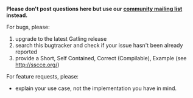 **Please don't post questions here but use our [community mailing list](https://gatling.io/community/) instead.**

For bugs, please: 
  1. upgrade to the latest Gatling release
  2. search this bugtracker and check if your issue hasn't been already reported
  3. provide a Short, Self Contained, Correct (Compilable), Example (see http://sscce.org/)

For feature requests, please:
  * explain your use case, not the implementation you have in mind.
